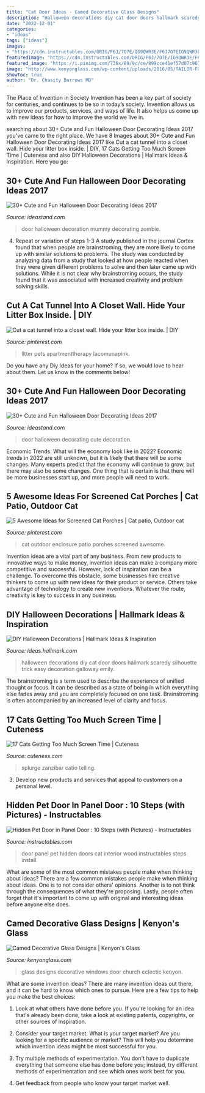 ```yaml
---
title: "Cat Door Ideas - Camed Decorative Glass Designs"
description: "Halloween decorations diy cat door doors hallmark scaredy silhouette trick easy decoration galloway emily"
date: "2022-12-01"
categories:
- "ideas"
tags: ["ideas"]
images:
- "https://cdn.instructables.com/ORIG/F6J/7O7E/IG9QWR3E/F6J7O7EIG9QWR3E.jpg"
featuredImage: "https://cdn.instructables.com/ORIG/F6J/7O7E/IG9QWR3E/F6J7O7EIG9QWR3E.jpg"
featured_image: "https://i.pinimg.com/736x/89/9c/ce/899cce41ef57d07c9633bdc57b7248c5--hidden-litter-boxes-kitty-litter-boxes.jpg"
image: "http://www.kenyonglass.com/wp-content/uploads/2016/05/TAILOR-FULL-VIEW.jpg"
ShowToc: true
author: "Dr. Chasity Barrows MD"
---
```



The Place of Invention in Society
Invention has been a key part of society for centuries, and continues to be so in today’s society. Invention allows us to improve our products, services, and ways of life. It also helps us come up with new ideas for how to improve the world we live in.

	

		
searching about 30+ Cute and Fun Halloween Door Decorating Ideas 2017 you've came to the right place. We have 8 Images about 30+ Cute and Fun Halloween Door Decorating Ideas 2017 like Cut a cat tunnel into a closet wall. Hide your litter box inside. | DIY, 17 Cats Getting Too Much Screen Time | Cuteness and also DIY Halloween Decorations | Hallmark Ideas &amp; Inspiration. Here you go:
		
    
## 30+ Cute And Fun Halloween Door Decorating Ideas 2017

<img loading=lazy src="http://ideastand.com/wp-content/uploads/2016/10/halloween-door/32-halloween-door-decoration.jpg" onerror="this.onerror=null;this.src='https://tse4.mm.bing.net/th?id=OIP.u7OZQGkS4ZK4LxXmHUU_AwAAAA&amp;pid=15.1';" alt="30+ Cute and Fun Halloween Door Decorating Ideas 2017">

_Source: ideastand.com_

>door halloween decoration mummy decorating zombie. 

	

4. Repeat or variation of steps 1-3
A study published in the journal Cortex found that when people are brainstroming, they are more likely to come up with similar solutions to problems. The study was conducted by analyzing data from a study that looked at how people reacted when they were given different problems to solve and then later came up with solutions. While it is not clear why brainstroming occurs, the study found that it was associated with increased creativity and problem solving skills.

    
## Cut A Cat Tunnel Into A Closet Wall. Hide Your Litter Box Inside. | DIY

<img loading=lazy src="https://i.pinimg.com/736x/89/9c/ce/899cce41ef57d07c9633bdc57b7248c5--hidden-litter-boxes-kitty-litter-boxes.jpg" onerror="this.onerror=null;this.src='https://tse2.mm.bing.net/th?id=OIP.SUOklK7BKo73xSmirqYgeAHaFj&amp;pid=15.1';" alt="Cut a cat tunnel into a closet wall. Hide your litter box inside. | DIY">

_Source: pinterest.com_

>litter pets apartmenttherapy lacomunapink. 

	

Do you have any Diy Ideas for your home? If so, we would love to hear about them. Let us know in the comments below!

    
## 30+ Cute And Fun Halloween Door Decorating Ideas 2017

<img loading=lazy src="https://ideastand.com/wp-content/uploads/2016/10/halloween-door/34-halloween-door-decoration.jpg" onerror="this.onerror=null;this.src='https://tse4.mm.bing.net/th?id=OIP.NGPC3x8LjUDLoGyZGRJyGgHaKq&amp;pid=15.1';" alt="30+ Cute and Fun Halloween Door Decorating Ideas 2017">

_Source: ideastand.com_

>door halloween decorating cute decoration. 

	

Economic Trends: What will the economy look like in 2022?
Economic trends in 2022 are still unknown, but it is likely that there will be some changes. Many experts predict that the economy will continue to grow, but there may also be some changes. One thing that is certain is that there will be more businesses start up, and more people will need to work.

    
## 5 Awesome Ideas For Screened Cat Porches | Cat Patio, Outdoor Cat

<img loading=lazy src="https://i.pinimg.com/736x/9f/56/8f/9f568fc01674905dc1d79d66c62a90df.jpg" onerror="this.onerror=null;this.src='https://tse3.mm.bing.net/th?id=OIP.NIsNh0cOTtrHdmZfwl4W5QHaF2&amp;pid=15.1';" alt="5 Awesome Ideas for Screened Cat Porches | Cat patio, Outdoor cat">

_Source: pinterest.com_

>cat outdoor enclosure patio porches screened awesome. 

	

Invention ideas are a vital part of any business. From new products to innovative ways to make money, invention ideas can make a company more competitive and successful. However, lack of inspiration can be a challenge. To overcome this obstacle, some businesses hire creative thinkers to come up with new ideas for their product or service. Others take advantage of technology to create new inventions. Whatever the route, creativity is key to success in any business.

    
## DIY Halloween Decorations | Hallmark Ideas &amp; Inspiration

<img loading=lazy src="http://ideas.hallmark.com/wp-content/uploads/2015/06/diy-halloween-decorations-scaredy-cat.jpg" onerror="this.onerror=null;this.src='https://tse1.mm.bing.net/th?id=OIP.ynFBVNe9HLI_kYcgrCQBXAHaI1&amp;pid=15.1';" alt="DIY Halloween Decorations | Hallmark Ideas &amp; Inspiration">

_Source: ideas.hallmark.com_

>halloween decorations diy cat door doors hallmark scaredy silhouette trick easy decoration galloway emily. 

	

The brainstroming is a term used to describe the experience of unified thought or focus. It can be described as a state of being in which everything else fades away and you are completely focused on one task. Brainstroming is often accompanied by an increased level of clarity and focus.

    
## 17 Cats Getting Too Much Screen Time | Cuteness

<img loading=lazy src="https://img.cutenesscdn.com/630x/clsd/5/31/34859374eb3e43eaa9e9671fd7a76929.jpg" onerror="this.onerror=null;this.src='https://tse4.mm.bing.net/th?id=OIP.8Nebbd5OY3nNtWVx57wxogHaJ4&amp;pid=15.1';" alt="17 Cats Getting Too Much Screen Time | Cuteness">

_Source: cuteness.com_

>splurge zanzibar catio telling. 

	

3. Develop new products and services that appeal to customers on a personal level.

    
## Hidden Pet Door In Panel Door : 10 Steps (with Pictures) - Instructables

<img loading=lazy src="https://cdn.instructables.com/ORIG/F6J/7O7E/IG9QWR3E/F6J7O7EIG9QWR3E.jpg" onerror="this.onerror=null;this.src='https://tse2.mm.bing.net/th?id=OIP.UwUGPATAlr7gZ5Q6Pp25xwHaGK&amp;pid=15.1';" alt="Hidden Pet Door in Panel Door : 10 Steps (with Pictures) - Instructables">

_Source: instructables.com_

>door panel pet hidden doors cat interior wood instructables steps install. 

	

What are some of the most common mistakes people make when thinking about ideas?
There are a few common mistakes people make when thinking about ideas. One is to not consider others' opinions. Another is to not think through the consequences of what they're proposing. Lastly, people often forget that it's important to come up with original and interesting ideas before anyone else does.

    
## Camed Decorative Glass Designs | Kenyon&#039;s Glass

<img loading=lazy src="http://www.kenyonglass.com/wp-content/uploads/2016/05/TAILOR-FULL-VIEW.jpg" onerror="this.onerror=null;this.src='https://tse4.mm.bing.net/th?id=OIP.eheHoG6yIYMEt4kK39GxMgHaLy&amp;pid=15.1';" alt="Camed Decorative Glass Designs | Kenyon&#039;s Glass">

_Source: kenyonglass.com_

>glass designs decorative windows door church eclectic kenyon. 

	

What are some invention ideas?
There are many invention ideas out there, and it can be hard to know which ones to pursue. Here are a few tips to help you make the best choices:
1. Look at what others have done before you. If you're looking for an idea that's already been done, take a look at existing patents, copyrights, or other sources of inspiration.

2. Consider your target market. What is your target market? Are you looking for a specific audience or market? This will help you determine which invention ideas might be most successful for you.

3. Try multiple methods of experimentation. You don't have to duplicate everything that someone else has done before you; instead, try different methods of experimentation and see which ones work best for you.

4. Get feedback from people who know your target market well.

